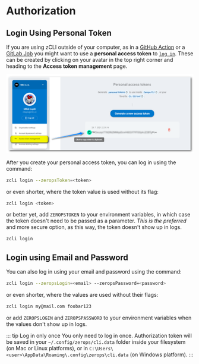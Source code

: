 # Authorization

## Login Using Personal Token

If you are using zCLI outside of your computer, as in a [GitHub Action](/documentation/deploy/use-in-github-actions.html) or a [GitLab Job](/documentation/deploy/use-in-gitlab-ci.html) you might want to use a **personal access token** to [`log in`](/documentation/cli/installation-authorization.html#login-using-personal-token). These can be created by clicking on your avatar in the top right corner and heading to the **Access token management** page.

![Access Tokens](./images/Personal_Access_Token.png "Personal Access Token")

After you create your personal access token, you can log in using the command:

```bash
zcli login --zeropsToken=<token>
```

or even shorter, where the token value is used without its flag:

```bash
zcli login <token>
```

or better yet, add `ZEROPSTOKEN` to your environment variables, in which case the token doesn't need to be passed as a parameter. *This is the preferred* and more secure option, as this way, the token doesn't show up in logs.

```bash
zcli login
```

## Login using Email and Password

You can also log in using your email and password using the command:

```bash
zcli login --zeropsLogin=<email> --zeropsPassword=<password>
```

or even shorter, where the values are used without their flags:

```bash
zcli login my@mail.com foobar123
```

or add `ZEROPSLOGIN` and `ZEROPSPASSWORD` to your environment variables when the values don't show up in logs.

<!-- markdownlint-disable DOCSMD004 -->
::: tip Log in only once
You only need to log in once. Authorization token will be saved in your `~/.config/zerops/cli.data` folder inside your filesystem (on Mac or Linux platforms), or in `C:\Users\<user>\AppData\Roaming\.config\zerops\cli.data` (on Windows platform).
:::
<!-- markdownlint-enable DOCSMD004 -->
